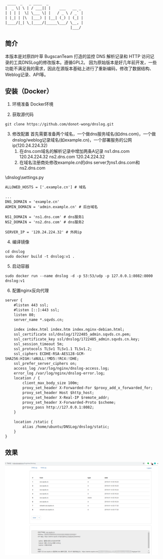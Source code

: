 ```
 ____  _   _ ____  _
|  _ \| \ | / ___|| |    ___   __ _
| | | |  \| \___ \| |   / _ \ / _` |
| |_| | |\  |___) | |__| (_) | (_| |
|____/|_| \_|____/|_____\___/ \__, |
                              |___/
```

简介
---

本版本是对原四叶草 BugscanTeam 打造的监控 DNS 解析记录和 HTTP 访问记录的工具DNSLog的修改版本。遵循GPL2。
因为原始版本是好几年前开发，一些功能不满足我的需求，因此在源版本基础上进行了重新编码，修改了数据结构、Weblog记录、API等。

安装（Docker）
---

1. 环境准备
Docker环境

2. 获取源代码
```
git clone https://github.com/donot-wong/dnslog.git
``` 

3. 修改配置
首先需要准备两个域名，一个做dns服务域名(如dns.com)，一个做dnslog/weblog记录域名(如example.cn)，一个部署服务的公网ip(120.24.224.32)
	1. 在dns.com域名的解析记录中增加两条A记录
		ns1.dns.com 120.24.224.32
		ns2.dns.com 120.24.224.32
	2. 在域名注册商处修改example.cn的dns server为ns1.dns.com和ns2.dns.com

\dnslog\settings.py
```
ALLOWED_HOSTS = ['.example.cn'] # 域名

...
DNS_DOMAIN = 'example.cn'
ADMIN_DOMAIN = 'admin.example.cn' # 后台域名

NS1_DOMAIN = 'ns1.dns.com' # dns服务1
NS2_DOMAIN = 'ns2.dns.com' # dns服务2

SERVER_IP = '120.24.224.32' # 外网ip
```

4. 编译镜像
```
cd dnslog
sudo docker build -t dnslog:v1 .
```

5. 启动容器
```
sudo docker run --name dnslog -d -p 53:53/udp -p 127.0.0.1:8082:8000 dnslog:v1
```

6. 配置nginx反向代理
```
server {
	#listen 443 ssl;
	#listen [::]:443 ssl;
	listen 80;
	server_name *.sqvds.cn;

	index index.html index.htm index.nginx-debian.html;
	ssl_certificate ssl/dnslog/1722485_admin.sqvds.cn.pem;
	ssl_certificate_key ssl/dnslog/1722485_admin.sqvds.cn.key;
	ssl_session_timeout 5m;
	ssl_protocols TLSv1 TLSv1.1 TLSv1.2;
	ssl_ciphers ECDHE-RSA-AES128-GCM-SHA256:HIGH:!aNULL:!MD5:!RC4:!DHE;
	ssl_prefer_server_ciphers on;
	access_log /var/log/nginx/dnslog-access.log;
	error_log /var/log/nginx/dnslog-error.log;
	location / {
		client_max_body_size 100m;
		proxy_set_header X-Forwarded-For $proxy_add_x_forwarded_for;
		proxy_set_header Host $http_host;
		proxy_set_header X-Real-IP $remote_addr;
		proxy_set_header X-Forwarded-Proto $scheme;
		proxy_pass http://127.0.0.1:8082;
	}

	location /static {
		alias /home/ubuntu/DNSLog/dnslog/static;
	}
}
```

效果
---

![](./images/1.png)